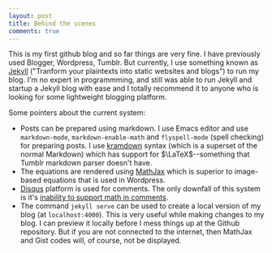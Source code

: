 ```yaml
---
layout: post
title: Behind the scenes
comments: true
---
```


This is my first github blog and so far things are very fine. I have previously used Blogger, Wordpress, Tumblr. But currently, I use something known as [Jekyll](http://jekyllrb.com/) ("Tranform your plaintexts into static websites and blogs") to run my blog. I'm no expert in programmming, and still was able to run Jekyll and startup a Jekyll blog with ease and I totally recommend it to anyone who is looking for some lightweight blogging platform.

Some pointers about the current system:

- Posts can be prepared using markdown. I use Emacs editor and use `markdown-mode`, `markdown-enable-math` and `flyspell-mode` (spell checking) for preparing posts. I use [kramdown](http://kramdown.gettalong.org/) syntax (which is a superset of the normal Markdown) which has support for $\LaTeX$--something that Tumblr markdown parser doesn't have.
-  The equations are rendered using [MathJax](http://www.mathjax.org/) which is superior to image-based equations that is used in Wordpress.
- [Disqus](https://disqus.com/) platform is used for comments. The only downfall of this system is it's [inability to support math in comments](http://stackoverflow.com/questions/18146068/is-it-possible-to-use-mathjax-in-disqus/18158057#18158057).
- The command `jekyll serve` can be used to create a local version of my blog (at `localhost:4000`). This is very useful while making changes to my blog. I can preview it locally before I mess things up at the Github repository. But if you are not connected to the internet, then MathJax and Gist codes will, of course, not be displayed. 
